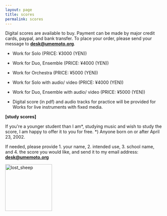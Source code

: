 ```yaml
---
layout: page
title: scores
permalink: scores
---
```


Digital scores are available to buy. 
Payment can be made by major credit cards, paypal, and bank transfer.
To place your order,  please send your message to **desk@umemoto.org**.
 
- Work for Solo (PRICE: ¥3000 (YEN))
- Work for Duo, Ensemble (PRICE: ¥4000 (YEN))
- Work for Orchestra (PRICE: ¥5000 (YEN))

- Work for Solo with audio/ video (PRICE: ¥4000 (YEN))
- Work for Duo, Ensemble with audio/ video (PRICE: ¥5000 (YEN))
 - Digital score (in pdf) and audio tracks for practice will be provided for Works for live instruments with fixed media.


**[study scores]**

If you're a younger student than I am*, studying music and wish to study the score, I am happy to offer it to you for free. 
*) Anyone born on or after April 23, 2002.

If needed, please provide 1. your name, 2. intended use, 3. school name, and 4. the score you would like, and send it to my email address: **desk@umemoto.org**

<img src="https://www.yuriumemoto.com/pics/lost_sheep.png" alt="lost_sheep" width="150">  

